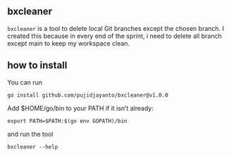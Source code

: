 ## bxcleaner

`bxcleaner` is a tool to delete local Git branches except the chosen branch. I created this because in every end of the sprint, i need to delete all branch except main to keep my workspace clean.

## how to install
You can run

```
go install github.com/pujidjayanto/bxcleaner@v1.0.0
```

Add $HOME/go/bin to your PATH if it isn’t already:
```
export PATH=$PATH:$(go env GOPATH)/bin
```

and run the tool
```
bxcleaner --help
```